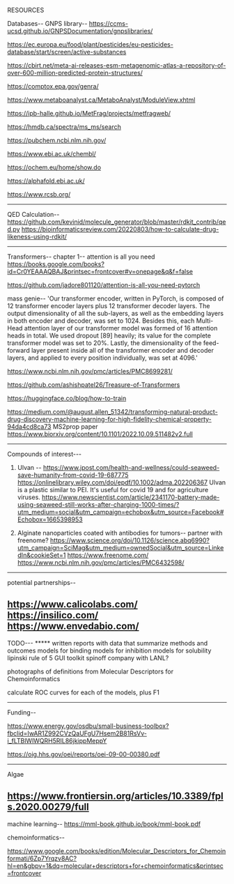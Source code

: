 RESOURCES

Databases-- 
GNPS library--
https://ccms-ucsd.github.io/GNPSDocumentation/gnpslibraries/

https://ec.europa.eu/food/plant/pesticides/eu-pesticides-database/start/screen/active-substances

https://cbirt.net/meta-ai-releases-esm-metagenomic-atlas-a-repository-of-over-600-million-predicted-protein-structures/

https://comptox.epa.gov/genra/

https://www.metaboanalyst.ca/MetaboAnalyst/ModuleView.xhtml

https://ipb-halle.github.io/MetFrag/projects/metfragweb/

https://hmdb.ca/spectra/ms_ms/search

https://pubchem.ncbi.nlm.nih.gov/

https://www.ebi.ac.uk/chembl/

https://ochem.eu/home/show.do

https://alphafold.ebi.ac.uk/

https://www.rcsb.org/


-------------------------------------------------
QED Calculation--
https://github.com/kevinid/molecule_generator/blob/master/rdkit_contrib/qed.py
https://bioinformaticsreview.com/20220803/how-to-calculate-drug-likeness-using-rdkit/

-------------------------------------------------

Transformers--
chapter 1-- attention is all you need
https://books.google.com/books?id=Cr0YEAAAQBAJ&printsec=frontcover#v=onepage&q&f=false

https://github.com/jadore801120/attention-is-all-you-need-pytorch

mass genie-- 
'Our transformer encoder, written in PyTorch, is composed of 12 transformer encoder layers plus 12 transformer decoder layers. The output dimensionality of all the sub-layers, as well as the embedding layers in both encoder and decoder, was set to 1024. Besides this, each Multi-Head attention layer of our transformer model was formed of 16 attention heads in total. We used dropout [89] heavily; its value for the complete transformer model was set to 20%. Lastly, the dimensionality of the feed-forward layer present inside all of the transformer encoder and decoder layers, and applied to every position individually, was set at 4096.'

https://www.ncbi.nlm.nih.gov/pmc/articles/PMC8699281/


https://github.com/ashishpatel26/Treasure-of-Transformers

https://huggingface.co/blog/how-to-train

https://medium.com/@august.allen_51342/transforming-natural-product-drug-discovery-machine-learning-for-high-fidelity-chemical-property-94da4cd8ca73
MS2prop paper
https://www.biorxiv.org/content/10.1101/2022.10.09.511482v2.full

--------------------------------------------------------------------------------------------------------
Compounds of interest---
1. Ulvan -- 
https://www.jpost.com/health-and-wellness/could-seaweed-save-humanity-from-covid-19-687775
https://onlinelibrary.wiley.com/doi/epdf/10.1002/adma.202206367
Ulvan is a plastic similar to PEI.  It's useful for covid 19 and for agriculture viruses.
https://www.newscientist.com/article/2341170-battery-made-using-seaweed-still-works-after-charging-1000-times/?utm_medium=social&utm_campaign=echobox&utm_source=Facebook#Echobox=1665398953


2. Alginate nanoparticles coated with antibodies for tumors-- partner with freenome?
https://www.science.org/doi/10.1126/science.abq6990?utm_campaign=SciMag&utm_medium=ownedSocial&utm_source=LinkedIn&cookieSet=1
https://www.freenome.com/
https://www.ncbi.nlm.nih.gov/pmc/articles/PMC6432598/

--------------------------------------------------------------
potential partnerships--

https://www.calicolabs.com/
https://insilico.com/
https://www.envedabio.com/
----------------------------------------

TODO--- 
***** written reports with data that summarize methods and outcomes
models for binding
models for inhibition
models for solubility
lipinski rule of 5
GUI toolkit
spinoff company with LANL? 

photographs of definitions from Molecular Descriptors for Chemoinformatics

calculate ROC curves for each of the models, plus F1

----------------------------------------------

Funding--

https://www.energy.gov/osdbu/small-business-toolbox?fbclid=IwAR1Z992CVzQaUFgU7Hsem2B81RsVv-i_fLTBlWlWQRH5RIL86jkippMeppY

https://oig.hhs.gov/oei/reports/oei-09-00-00380.pdf

---------------------------------------------------------------

Algae

https://www.frontiersin.org/articles/10.3389/fpls.2020.00279/full
-------------------------------------------------------------------

machine learning--
https://mml-book.github.io/book/mml-book.pdf

chemoinformatics-- 

https://www.google.com/books/edition/Molecular_Descriptors_for_Chemoinformati/6Zp7Yrqzv8AC?hl=en&gbpv=1&dq=molecular+descriptors+for+chemoinformatics&printsec=frontcover



